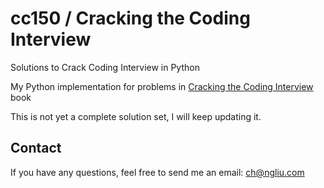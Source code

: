 # cc150 / Cracking the Coding Interview
Solutions to Crack Coding Interview in Python

My Python implementation for problems in [Cracking the Coding Interview](http://www.amazon.com/Cracking-Coding-Interview-Programming-Questions/dp/098478280X/ref=sr_1_1?ie=UTF8&qid=1425842516&sr=8-1&keywords=career+cup) book

This is not yet a complete solution set, I will keep updating it.

## Contact
If you have any questions, feel free to send me an email:
ch@ngliu.com
